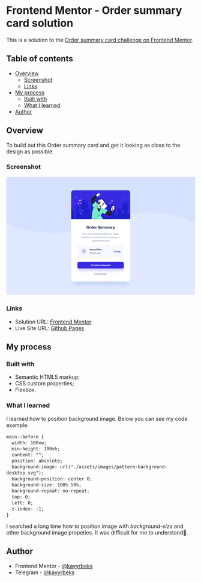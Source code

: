 # Frontend Mentor - Order summary card solution

This is a solution to the [Order summary card challenge on Frontend Mentor](https://www.frontendmentor.io/challenges/order-summary-component-QlPmajDUj).

## Table of contents

- [Overview](#overview)
  - [Screenshot](#screenshot)
  - [Links](#links)
- [My process](#my-process)
  - [Built with](#built-with)
  - [What I learned](#what-i-learned)
- [Author](#author)

## Overview

To build out this Order summary card and get it looking as close to the design as possible.

### Screenshot

![](./assets/design/screenshot.png)

### Links

- Solution URL: [Frontend Mentor](https://www.frontendmentor.io/solutions/order-summary-card-solution-use-only-html-and-css-QuocQl8_LR)
- Live Site URL: [Github Pages](https://kayyrbeks.github.io/frontendmentor-challenges/01-newbie/04-order-summary-component/)

## My process

### Built with

- Semantic HTML5 markup;
- CSS custom properties;
- Flexbox.

### What I learned

I learned how to position background image. Below you can see my code example.

```Code example
main::before {
  width: 100vw;
  min-height: 100vh;
  content: "";
  position: absolute;
  background-image: url("./assets/images/pattern-background-desktop.svg");
  background-position: center 0;
  background-size: 100% 50%;
  background-repeat: no-repeat;
  top: 0;
  left: 0;
  z-index: -1;
}
```

I searched a long time how to position image with *background-size* and other background image propeties. It was difficult for me to understand🤔.

## Author

- Frontend Mentor - [@kayyrbeks](https://www.frontendmentor.io/profile/kayyrbeks)
- Telegram - [@kayyrbeks](https://t.me/kayyrbeks)
